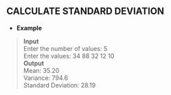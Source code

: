 ## CALCULATE STANDARD DEVIATION      

* **Example**   

> **Input**   
> Enter the number of values: 5      
> Enter the values: 34 88 32 12 10    
> **Output**   
> Mean: 35.20   
> Variance: 794.6    
> Standard Deviation: 28.19     
 


